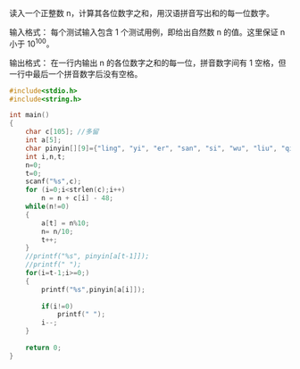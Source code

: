 读入一个正整数 n，计算其各位数字之和，用汉语拼音写出和的每一位数字。

输入格式：
每个测试输入包含 1 个测试用例，即给出自然数 n 的值。这里保证 n 小于 $10^{100}$。

输出格式：
在一行内输出 n 的各位数字之和的每一位，拼音数字间有 1 空格，但一行中最后一个拼音数字后没有空格。

```c
#include<stdio.h>
#include<string.h>

int main()
{
    char c[105]; //多留
    int a[5];
    char pinyin[][9]={"ling", "yi", "er", "san", "si", "wu", "liu", "qi", "ba", "jiu"};
    int i,n,t;
    n=0;
    t=0;
    scanf("%s",c);
    for (i=0;i<strlen(c);i++)
        n = n + c[i] - 48;
    while(n!=0)
    {
        a[t] = n%10;
        n= n/10;
        t++;
    }
    //printf("%s", pinyin[a[t-1]]);
    //printf(" ");
    for(i=t-1;i>=0;)
    {
        printf("%s",pinyin[a[i]]);
        
        if(i!=0)
            printf(" ");
        i--;
    }
        
    return 0;
}

```
